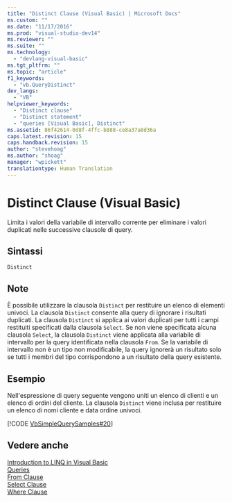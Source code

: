 ```yaml
---
title: "Distinct Clause (Visual Basic) | Microsoft Docs"
ms.custom: ""
ms.date: "11/17/2016"
ms.prod: "visual-studio-dev14"
ms.reviewer: ""
ms.suite: ""
ms.technology: 
  - "devlang-visual-basic"
ms.tgt_pltfrm: ""
ms.topic: "article"
f1_keywords: 
  - "vb.QueryDistinct"
dev_langs: 
  - "VB"
helpviewer_keywords: 
  - "Distinct clause"
  - "Distinct statement"
  - "queries [Visual Basic], Distinct"
ms.assetid: 86f42614-0d8f-4ffc-b888-ce8a37a8d36a
caps.latest.revision: 15
caps.handback.revision: 15
author: "stevehoag"
ms.author: "shoag"
manager: "wpickett"
translationtype: Human Translation
---
```

# Distinct Clause (Visual Basic)
Limita i valori della variabile di intervallo corrente per eliminare i valori duplicati nelle successive clausole di query.  
  
## Sintassi  
  
```  
Distinct  
```  
  
## Note  
 È possibile utilizzare la clausola `Distinct` per restituire un elenco di elementi univoci.  La clausola `Distinct` consente alla query di ignorare i risultati duplicati.  La clausola `Distinct` si applica ai valori duplicati per tutti i campi restituiti specificati dalla clausola `Select`.  Se non viene specificata alcuna clausola `Select`, la clausola `Distinct` viene applicata alla variabile di intervallo per la query identificata nella clausola `From`.  Se la variabile di intervallo non è un tipo non modificabile, la query ignorerà un risultato solo se tutti i membri del tipo corrispondono a un risultato della query esistente.  
  
## Esempio  
 Nell'espressione di query seguente vengono uniti un elenco di clienti e un elenco di ordini del cliente.  La clausola `Distinct` viene inclusa per restituire un elenco di nomi cliente e data ordine univoci.  
  
 [!CODE [VbSimpleQuerySamples#20](../CodeSnippet/VS_Snippets_VBCSharp/VbSimpleQuerySamples#20)]  
  
## Vedere anche  
 [Introduction to LINQ in Visual Basic](../../../visual-basic/programming-guide/language-features/linq/introduction-to-linq.md)   
 [Queries](../../../visual-basic/language-reference/queries/queries.md)   
 [From Clause](../../../visual-basic/language-reference/queries/from-clause.md)   
 [Select Clause](../../../visual-basic/language-reference/queries/select-clause.md)   
 [Where Clause](../../../visual-basic/language-reference/queries/where-clause.md)